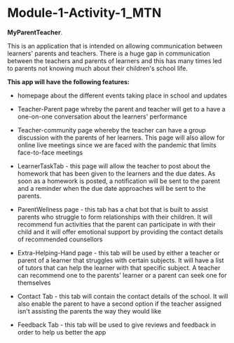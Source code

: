 # Module-1-Activity-1_MTN

**MyParentTeacher**.

This is an application that is intended on allowing 
communication between learners' parents and teachers. 
There is a huge gap in communication between the teachers and 
parents of learners and this has many times led to parents not 
knowing much about their children's school life. 

**This app will have the following features:**

- homepage about the different events taking place in school 
and updates

- Teacher-Parent page whreby the parent and teacher will get to 
a have a one-on-one conversation about the learners' 
performance

- Teacher-community page whereby the teacher can have a group 
discussion with the parents of her learners. This page will 
also allow for online live meetings since we are faced with 
the pandemic that limits face-to-face meetings

- LearnerTaskTab - this page will allow the teacher to post 
about the homework that has been given to the learners and the 
due dates. As soon as a homework is posted, a notification will 
be sent to the parent and a reminder when the due date 
approaches will be sent to the parents.

- ParentWellness page - this tab has a chat bot that is built 
to assist parents who struggle to form relationships with their 
children. It will recommend fun activities that the parent can 
participate in with their child and it will offer emotional 
support by providing the contact details of recommended 
counsellors

- Extra-Helping-Hand page - this tab will be used by either a 
teacher or parent of a learner that struggles with certain 
subjects. It will have a list of tutors that can help the 
learner with that specific subject. A teacher can recommend one 
to the parents' learner or a parent can seek one for themselves

- Contact Tab - this tab will contain the contact details of 
the school. It will also enable the parent to have a second 
option if the teacher assigned isn't assisting the parents the 
way they would like

- Feedback Tab - this tab will be used to give reviews and
feedback in order to help us better the app
